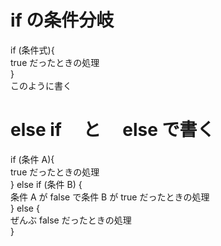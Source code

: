 # if の条件分岐

if (条件式){  
 true だったときの処理  
}  
このように書く

# else if 　と　 else で書く

if (条件 A){  
 true だったときの処理  
} else if (条件 B) {  
 条件 A が false で条件 B が true だったときの処理  
} else {  
 ぜんぶ false だったときの処理  
}
